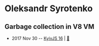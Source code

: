 # Oleksandr Syrotenko

## Garbage collection in V8 VM
- 2017 Nov 30 -- [KyivJS 16](https://www.youtube.com/watch?v=t4NXCZWdfkI)  | [:notebook:](https://drive.google.com/file/d/0B4xFRFS363tpMkR0UlE4OGNMd1FNV3hOSnZrUTZneWxEa0NN/view)  

